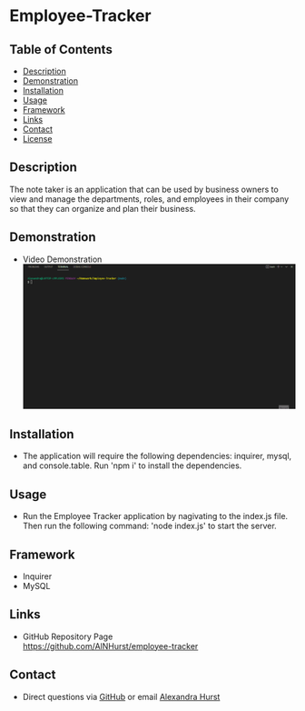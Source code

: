 # Employee-Tracker

## Table of Contents
* [Description](#Description) 
* [Demonstration](#Demonstration)
* [Installation](#Installation)
* [Usage](#Usage)  
* [Framework](#Framework)
* [Links](#Links)
* [Contact](#Contact)
* [License](#License)

## Description
The note taker is an application that can be used by business owners to view and manage the departments, roles, and employees in their company so that they can organize and plan their business.  

## Demonstration
* Video Demonstration
![gif Demonstration](https://github.com/AlNHurst/employee-tracker/blob/main/assets/employee-tracker.gif)

## Installation
*  The application will require the following dependencies: inquirer, mysql, and console.table. Run 'npm i' to install the dependencies. 

## Usage
* Run the Employee Tracker application by nagivating to the index.js file. Then run the following command: 'node index.js' to start the server.

## Framework
* Inquirer
* MySQL

## Links
* GitHub Repository Page <br>
https://github.com/AlNHurst/employee-tracker

## Contact
* Direct questions via [GitHub](https://github.com/AlNHurst) or email [Alexandra Hurst](mailto:ahurst10@uncc.edu)